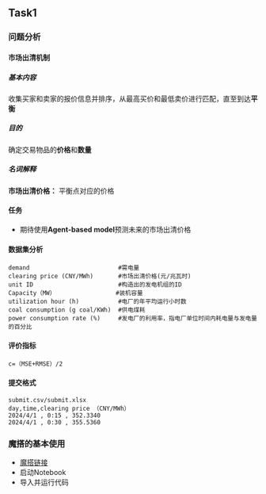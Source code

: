 ## Task1

### 问题分析

#### 市场出清机制

##### 基本内容

收集买家和卖家的报价信息并排序，从最高买价和最低卖价进行匹配，直至到达**平衡**

##### 目的

确定交易物品的**价格**和**数量**

##### 名词解释

**市场出清价格：** 平衡点对应的价格



#### 任务

- 期待使用**Agent-based model**预测未来的市场出清价格



#### 数据集分析

```shell
demand                         #需电量
clearing price (CNY/MWh)       #市场出清价格(元/兆瓦时)
unit ID                        #构造出的发电机组的ID
Capacity（MW）                 #装机容量
utilization hour (h)           #电厂的年平均运行小时数
coal consumption (g coal/KWh)  #供电煤耗
power consumption rate (%)     #发电厂的利用率，指电厂单位时间内耗电量与发电量的百分比
```



#### 评价指标

```
c=（MSE+RMSE）/2
```



#### 提交格式

```Plain
submit.csv/submit.xlsx
day,time,clearing price （CNY/MWh）
2024/4/1 , 0:15 , 352.3340 
2024/4/1 , 0:30 , 355.5360
```



### 魔搭的基本使用

- [魔搭链接](https://modelscope.cn/my/mynotebook/preset)
- 启动Notebook
- 导入并运行代码
